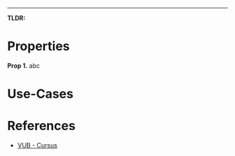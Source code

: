 --- 

**TLDR:** 

# Properties
**Prop 1.**
    abc

# Use-Cases

# References
- [VUB - Cursus](https://soft.vub.ac.be/~jnicolay/courses/ad1/html-dynamic/index.html#radixsort)